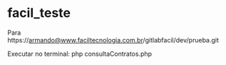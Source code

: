 # facil_teste
Para https://armando@www.faciltecnologia.com.br/gitlabfacil/dev/prueba.git

Executar no terminal: php consultaContratos.php
